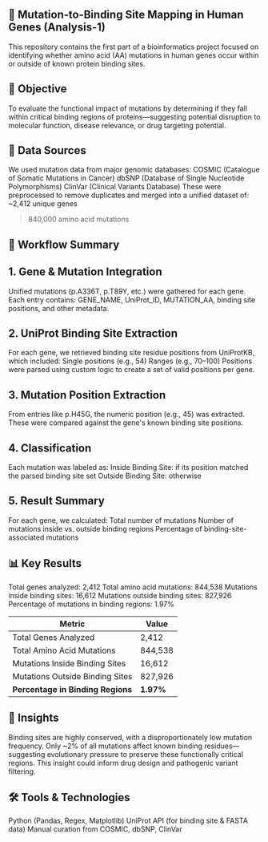 ## 🔬 Mutation-to-Binding Site Mapping in Human Genes (Analysis-1)
This repository contains the first part of a bioinformatics project focused on identifying whether amino acid (AA) mutations in human genes occur within or outside of known protein binding sites.

## 📌 Objective
To evaluate the functional impact of mutations by determining if they fall within critical binding regions of proteins—suggesting potential disruption to molecular function, disease relevance, or drug targeting potential.

## 🧬 Data Sources
We used mutation data from major genomic databases:
COSMIC (Catalogue of Somatic Mutations in Cancer)
dbSNP (Database of Single Nucleotide Polymorphisms)
ClinVar (Clinical Variants Database)
These were preprocessed to remove duplicates and merged into a unified dataset of:
~2,412 unique genes
>840,000 amino acid mutations

## 🧾 Workflow Summary
## 1. Gene & Mutation Integration
Unified mutations (p.A336T, p.T89Y, etc.) were gathered for each gene.
Each entry contains: GENE_NAME, UniProt_ID, MUTATION_AA, binding site positions, and other metadata.

## 2. UniProt Binding Site Extraction
For each gene, we retrieved binding site residue positions from UniProtKB, which included:
Single positions (e.g., 54)
Ranges (e.g., 70–100)
Positions were parsed using custom logic to create a set of valid positions per gene.

## 3. Mutation Position Extraction
From entries like p.H45G, the numeric position (e.g., 45) was extracted.
These were compared against the gene's known binding site positions.

## 4. Classification
Each mutation was labeled as:
Inside Binding Site: if its position matched the parsed binding site set
Outside Binding Site: otherwise

## 5. Result Summary
For each gene, we calculated:
Total number of mutations
Number of mutations inside vs. outside binding regions
Percentage of binding-site-associated mutations

## 📊 Key Results
Total genes analyzed: 2,412
Total amino acid mutations: 844,538
Mutations inside binding sites: 16,612
Mutations outside binding sites: 827,926
Percentage of mutations in binding regions: 1.97%

| **Metric**                        | **Value** |
| --------------------------------- | --------- |
| Total Genes Analyzed              | 2,412     |
| Total Amino Acid Mutations        | 844,538   |
| Mutations Inside Binding Sites    | 16,612    |
| Mutations Outside Binding Sites   | 827,926   |
| **Percentage in Binding Regions** | **1.97%** |


## 🧠 Insights
Binding sites are highly conserved, with a disproportionately low mutation frequency.
Only ~2% of all mutations affect known binding residues—suggesting evolutionary pressure to preserve these functionally critical regions.
This insight could inform drug design and pathogenic variant filtering.

## 🛠️ Tools & Technologies
Python (Pandas, Regex, Matplotlib)
UniProt API (for binding site & FASTA data)
Manual curation from COSMIC, dbSNP, ClinVar

